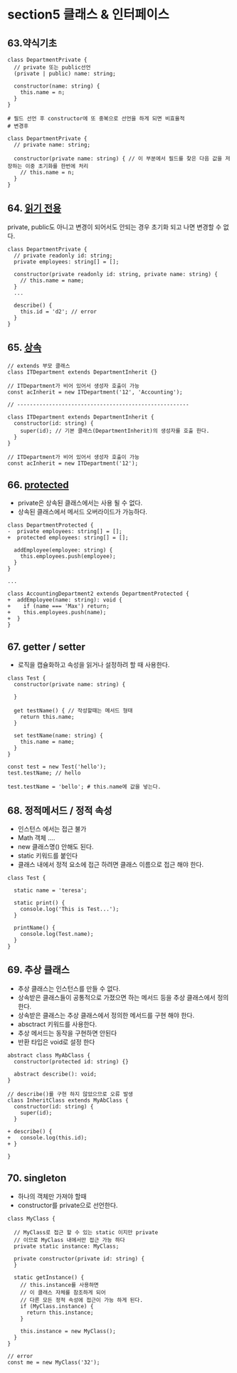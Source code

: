 # section5 클래스 & 인터페이스

## 63.약식기초

```
class DepartmentPrivate {
  // private 또는 public선언
  (private | public) name: string;

  constructor(name: string) {
    this.name = n;
  }
}

# 필드 선언 후 constructor에 또 중복으로 선언을 하게 되면 비효율적
# 변경후

class DepartmentPrivate {
  // private name: string;

  constructor(private name: string) { // 이 부분에서 필드를 찾은 다음 값을 저장하는 이중 초기화를 한번에 처리
    // this.name = n;
  }
}
```

## 64. [읽기 전용](./first-class/src/private-public.ts)

private, public도 아니고 변경이 되어서도 안되는 경우
초기화 되고 나면 변경할 수 없다.

```
class DepartmentPrivate {
  // private readonly id: string;
  private employees: string[] = [];

  constructor(private readonly id: string, private name: string) {
    // this.name = name;
  }
  ...

  describe() {
    this.id = 'd2'; // error
  }
}
```

## 65. [상속](./first-class/src/inherit.ts)

```
// extends 부모 클래스
class ITDepartment extends DepartmentInherit {}

// ITDepartment가 비어 있어서 생성자 호출이 가능
const acInherit = new ITDepartment('12', 'Accounting');

// ------------------------------------------------------

class ITDepartment extends DepartmentInherit {
  constructor(id: string) {
    super(id); // 기본 클래스(DepartmentInherit)의 생성자를 호출 한다.
  }
}

// ITDepartment가 비어 있어서 생성자 호출이 가능
const acInherit = new ITDepartment('12');
```

## 66. [protected](./first-class/src/protected.ts)

- private은 상속된 클래스에서는 사용 될 수 없다.
- 상속된 클래스에서 메서드 오버라이드가 가능하다.

```
class DepartmentProtected {
-  private employees: string[] = [];
+  protected employees: string[] = [];

  addEmployee(employee: string) {
    this.employees.push(employee);
  }
}

...

class AccountingDepartment2 extends DepartmentProtected {
+  addEmployee(name: string): void {
+    if (name === 'Max') return;
+    this.employees.push(name);
+  }
}

```

## 67. getter / setter

- 로직을 캡슐화하고 속성을 읽거나 설정하려 할 때 사용한다.

```
class Test {
  constructor(private name: string) {

  }

  get testName() { // 작성할때는 메서드 형태
    return this.name;
  }

  set testName(name: string) {
    this.name = name;
  }
}

const test = new Test('hello');
test.testName; // hello

test.testName = 'bello'; # this.name에 값을 넣는다.

```

## 68. 정적메서드 / 정적 속성

- 인스턴스 에서는 접근 불가
- Math 객체 ....
- new 클래스명() 안해도 된다.
- static 키워드를 붙인다
- 클래스 내에서 정적 요소에 접근 하려면 클래스 이름으로 접근 해야 한다.

```
class Test {

  static name = 'teresa';

  static print() {
    console.log('This is Test...');
  }

  printName() {
    console.log(Test.name);
  }
}
```
## 69. 추상 클래스
- 추상 클래스는 인스턴스를 만들 수 없다.
- 상속받은 클래스들이 공통적으로 가졌으면 하는 메서드 등을 추상 클래스에서 정의 한다.
- 상속받은 클래스는 추상 클래스에서 정의한 메서드를 구현 해야 한다.
- absctract 키워드를 사용한다.
- 추상 메서드는 동작을 구현하면 안된다
- 반환 타입은 void로 설정 한다
```
abstract class MyAbClass {
  constructor(protected id: string) {}

  abstract describe(): void;
}

// describe()를 구현 하지 않았으므로 오류 발생
class InheritClass extends MyAbClass {
  constructor(id: string) {
    super(id);
  }

+ describe() {
+   console.log(this.id);
+ }

}
```

## 70. singleton
- 하나의 객체만 가져야 할때 
- constructor를 private으로 선언한다.
```
class MyClass {
  
  // MyClass로 접근 할 수 있는 static 이지만 private
  // 이므로 MyClass 내에서만 접근 가능 하다
  private static instance: MyClass;

  private constructor(private id: string) {
  }

  static getInstance() {
    // this.instance를 사용하면 
    // 이 클래스 자체를 참조하게 되어
    // 다른 모든 정적 속성에 접근이 가능 하게 된다. 
    if (MyClass.instance) {
      return this.instance;
    }

    this.instance = new MyClass();
  }
}

// error 
const me = new MyClass('32');
```
